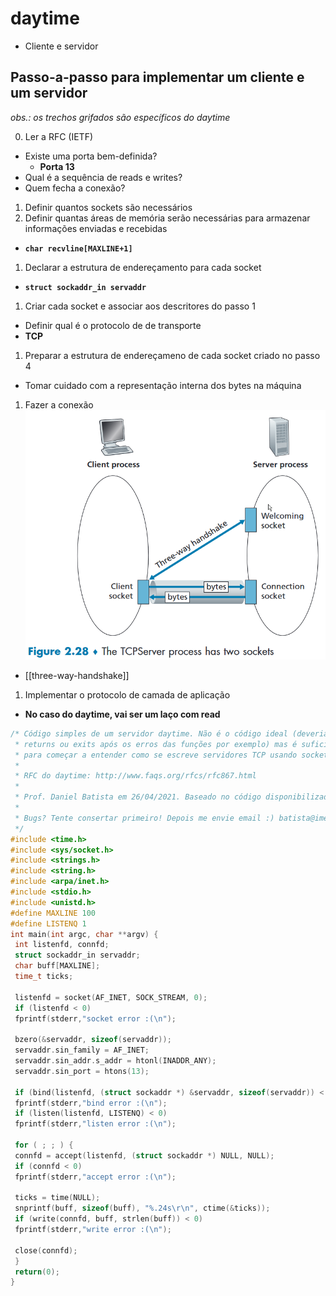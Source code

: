 # daytime

- Cliente e servidor

## Passo-a-passo para implementar um cliente e um servidor

_obs.: os trechos grifados são específicos do daytime_

0. Ler a RFC (IETF)
- Existe uma porta bem-definida?
  - **Porta 13**
- Qual é a sequência de reads e writes?
- Quem fecha a conexão?
1. Definir quantos sockets são necessários
2. Definir quantas áreas de memória serão necessárias para armazenar informações enviadas e recebidas
- **`char recvline[MAXLINE+1]`**
1. Declarar a estrutura de endereçamento para cada socket
- **`struct sockaddr_in servaddr`**
1. Criar cada socket e associar aos descritores do passo 1
- Definir qual é o protocolo de de transporte
- **TCP**
1. Preparar a estrutura de endereçameno de cada socket criado no passo 4
- Tomar cuidado com a representação interna dos bytes na máquina
1. Fazer a conexão
![TCP server process](image-2.png) 
- [[three-way-handshake]]
1. Implementar o protocolo de camada de aplicação
- **No caso do daytime, vai ser um laço com read**

```C
/* Código simples de um servidor daytime. Não é o código ideal (deveria ter
 * returns ou exits após os erros das funções por exemplo) mas é suficiente
 * para começar a entender como se escreve servidores TCP usando sockets.
 * 
 * RFC do daytime: http://www.faqs.org/rfcs/rfc867.html
 *
 * Prof. Daniel Batista em 26/04/2021. Baseado no código disponibilizado no livro do Stevens
 *
 * Bugs? Tente consertar primeiro! Depois me envie email :) batista@ime.usp.br
 */
#include <time.h>
#include <sys/socket.h>
#include <strings.h>
#include <string.h>
#include <arpa/inet.h>
#include <stdio.h>
#include <unistd.h>
#define MAXLINE 100
#define LISTENQ 1
int main(int argc, char **argv) {
 int listenfd, connfd;
 struct sockaddr_in servaddr;
 char buff[MAXLINE];
 time_t ticks;
 
 listenfd = socket(AF_INET, SOCK_STREAM, 0);
 if (listenfd < 0)
 fprintf(stderr,"socket error :(\n");
 
 bzero(&servaddr, sizeof(servaddr));
 servaddr.sin_family = AF_INET;
 servaddr.sin_addr.s_addr = htonl(INADDR_ANY);
 servaddr.sin_port = htons(13);
 
 if (bind(listenfd, (struct sockaddr *) &servaddr, sizeof(servaddr)) < 0 )
 fprintf(stderr,"bind error :(\n");
 if (listen(listenfd, LISTENQ) < 0)
 fprintf(stderr,"listen error :(\n");
 
 for ( ; ; ) {
 connfd = accept(listenfd, (struct sockaddr *) NULL, NULL);
 if (connfd < 0)
 fprintf(stderr,"accept error :(\n");
 
 ticks = time(NULL);
 snprintf(buff, sizeof(buff), "%.24s\r\n", ctime(&ticks));
 if (write(connfd, buff, strlen(buff)) < 0)
 fprintf(stderr,"write error :(\n");
 
 close(connfd);
 }
 return(0);
}
```
